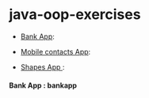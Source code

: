# java-oop-exercises


- [Bank App](/bankapp/): 

- [Mobile contacts App](/mobile-contacts-app/): 

- [Shapes App ](/shapes/): 


#### Bank App : bankapp



